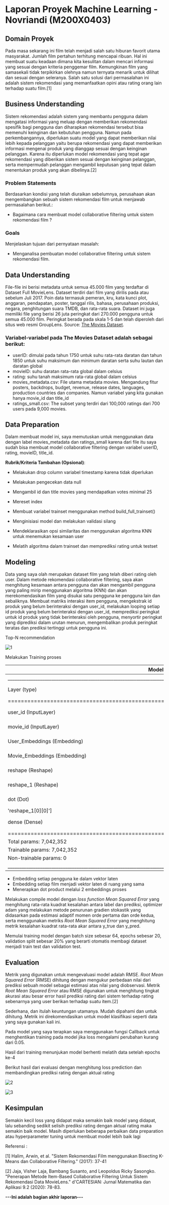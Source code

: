 ﻿# Laporan Proyek Machine Learning - Novriandi (M200X0403)

## Domain Proyek

Pada masa sekarang ini film telah menjadi salah satu hiburan favorit utama masyarakat. Jumlah film pertahun terhitung mencapai ribuan. Hal ini membuat suatu keadaan dimana kita kesulitan dalam mencari informasi yang sesuai dengan kriteria penggemar film. Kemungkinan film yang samasekali tidak terpikirkan olehnya namun ternyata menarik untuk dilihat dan sesuai dengan seleranya. Salah satu solusi dari permasalahan ini adalah sistem rekomendasi yang memanfaatkan opini atau rating orang lain terhadap suatu film.[1]


## Business Understanding

Sistem rekomendasi adalah sistem yang membantu pengguna dalam mengatasi informasi yang meluap dengan memberikan rekomendasi spesifik bagi pengguna dan diharapkan rekomendasi tersebut bisa memenuhi keinginan dan kebutuhan pengguna. Namun pada perkembangannya, diperlukan suatu model yang dapat memberikan nilai lebih kepada pelanggan yaitu berupa rekomendasi yang dapat memberikan informasi mengenai produk yang dianggap sesuai dengan keinginan pelanggan. Karena itu diperlukan model rekomendasi yang tepat agar rekomendasi yang diberikan sistem sesuai dengan keinginan pelanggan, serta mempermudah pelanggan mengambil keputusan yang tepat dalam menentukan produk yang akan dibelinya.[2]



### Problem Statements

Berdasarkan kondisi yang telah diuraikan sebelumnya, perusahaan akan mengembangkan sebuah sistem rekomendasi film untuk menjawab permasalahan berikut.:
- Bagaimana cara membuat model collaborative filtering untuk sistem rekomendasi film ?

### Goals

Menjelaskan tujuan dari pernyataan masalah:
- Menganalisa pembuatan model collaborative filtering untuk sistem rekomendasi film.



## Data Understanding
File-file ini berisi metadata untuk semua 45.000 film yang terdaftar di Dataset Full MovieLens. Dataset terdiri dari film yang dirilis pada atau sebelum Juli 2017. Poin data termasuk pemeran, kru, kata kunci plot, anggaran, pendapatan, poster, tanggal rilis, bahasa, perusahaan produksi, negara, penghitungan suara TMDB, dan rata-rata suara. Dataset ini juga memiliki file yang berisi 26 juta peringkat dari 270.000 pengguna untuk semua 45.000 film. Peringkat berada pada skala 1-5 dan telah diperoleh dari situs web resmi GroupLens. Source: [The Movies Dataset](https://www.kaggle.com/datasets/rounakbanik/the-movies-dataset).



### Variabel-variabel pada The Movies Dataset adalah sebagai berikut:
- userID: dimulai pada tahun 1750 untuk suhu rata-rata daratan dan tahun 1850 untuk suhu maksimum dan minimum daratan serta suhu lautan dan daratan global
- movieID: suhu daratan rata-rata global dalam celsius
- rating: suhu tanah maksimum rata-rata global dalam celsius
- movies_metadata.csv: File utama metadata movies. Mengandung fitur posters, backdrops, budget, revenue, release dates, languages, production countries dan companies. Namun variabel yang kita gunakan hanya movie_id dan title_id
- ratings_small.csv: The subset yang terdiri dari 100,000 ratings dari 700 users pada 9,000 movies.



## Data Preparation
Dalam membuat model ini, saya memutuskan untuk menggunakan data dengan label movies_metadata dan ratings_small karena dari file itu saya sudah bisa membuat model collaborative filtering dengan variabel userID, rating, movieID, title_id. 


**Rubrik/Kriteria Tambahan (Opsional)**: 

- Melakukan drop column variabel timestamp karena tidak diperlukan

- Melakukan pengecekan data null

- Mengambil id dan title movies yang mendapatkan votes minimal 25

- Mereset index

- Membuat variabel trainset menggunakan method build_full_trainset()

- Menginisiasi model dan melakukan validasi silang

- Mendeklarasikan opsi similaritas dan menggunakan algoritma KNN untuk menemukan kesamaan user

- Melatih algoritma dalam trainset dan memprediksi rating untuk testset



## Modeling
Data yang saya olah merupakan dataset film yang telah diberi rating oleh user. Dalam metode rekomendasi collaborative filtering, saya akan menghitung kesamaan antara pengguna dan akan mengambil pengguna yang paling mirip menggunakan algoritma (KNN) dan akan merekomendasikan film yang disukai satu pengguna ke pengguna lain dan sebaliknya. Membuat matriks interaksi item pengguna, mengekstrak id produk yang belum berinteraksi dengan user_id, melakukan looping setiap id produk yang belum berinteraksi dengan user_id, memprediksi peringkat untuk id produk yang tidak berinteraksi oleh pengguna, menyortir peringkat yang diprediksi dalam urutan menurun, mengembalikan produk peringkat teratas dan prediksi tertinggi untuk pengguna ini. 

Top-N recommendation

![1](https://user-images.githubusercontent.com/110442025/192585752-a0b33f8e-b449-4ed2-ac3c-26bb0f08da0c.png)

Melakukan Training proses

| Model: "model"                                                                                     |               |         |                            |
|----------------------------------------------------------------------------------------------------|---------------|---------|----------------------------|
| __________________________________________________________________________________________________ |               |         |                            |
| Layer (type)                                                                                       | Output Shape  | Param # | Connected to               |
| ================================================================================================== |               |         |                            |
| user_id (InputLayer)                                                                               | [(None, 1)]   | 0       | []                         |
| movie_id (InputLayer)                                                                              | [(None, 1)]   | 0       | []                         |
| User_Embeddings (Embedding)                                                                        | (None, 1, 50) | 33600   | ['user_id[0][0]']          |
| Movie_Embeddings (Embedding)                                                                       | (None, 1, 50) | 7008750 | ['movie_id[0][0]']         |
| reshape (Reshape)                                                                                  | (None, 50)    | 0       | ['User_Embeddings[0][0]']  |
| reshape_1 (Reshape)                                                                                | (None, 50)    | 0       | ['Movie_Embeddings[0][0]'] |
| dot (Dot)                                                                                          | (None, 1)     | 0       | ['reshape[0][0]',          |
| 'reshape_1[0][0]']                                                                                 |               |         |                            |
| dense (Dense)                                                                                      | (None, 1)     | 2       | ['dot[0][0]']              |
| ================================================================================================== |               |         |                            |
| Total params: 7,042,352                                                                            |               |         |                            |
| Trainable params: 7,042,352                                                                        |               |         |                            |
| Non-trainable params: 0                                                                            |               |         |                            |
| __________________________________________________________________________________________________ |               |         |                            |


- Embedding setiap pengguna ke dalam vektor laten
- Embedding setiap film menjadi vektor laten di ruang yang sama
- Menerapkan dot product melalui 2 embeddings proses

Melakukan compile model dengan *loss function Mean Squared Error* yang menghitung rata-rata kuadrat kesalahan antara label dan prediksi, optimizer adam yang melakukan metode penurunan gradien stokastik yang didasarkan pada estimasi adaptif momen orde pertama dan orde kedua, serta menggunakan metriks *Root Mean Squared Error* yang menghitung metrik kesalahan kuadrat rata-rata akar antara y_true dan y_pred.

Memulai training model dengan batch size sebesar 64, epochs sebesar 20, validation split sebesar 20% yang berarti otomatis membagi dataset menjadi train test dan validation test. 


## Evaluation
Metrik yang digunakan untuk mengevaluasi model adalah RMSE. *Root Mean Squared Error* (RMSE) dihitung dengan mengukur perbedaan nilai dari prediksi sebuah model sebagai estimasi atas nilai yang diobservasi. Metrik *Root Mean Squared Error* atau RMSE digunakan untuk menghitung tingkat akurasi atau besar error hasil prediksi rating dari sistem terhadap rating sebenarnya yang user berikan terhadap suatu item.[2]

Sederhana, dan itulah keuntungan utamanya. Mudah dipahami dan untuk dihitung. Metrik ini direkomendasikan untuk model klasifikasi seperti data yang saya gunakan kali ini. 

Pada model yang saya terapkan saya menggunakan fungsi Callback untuk menghentikan training pada model jika loss mengalami perubahan kurang dari 0.05.


Hasil dari training menunjukan model berhenti melatih data setelah epochs ke-4



Berikut hasil dari evaluasi dengan menghitung loss prediction dan membandingkan prediksi rating dengan aktual rating

![2](https://user-images.githubusercontent.com/110442025/192590827-d79440f3-c78f-429d-a668-1446ced431d4.png)

![3](https://user-images.githubusercontent.com/110442025/192590852-76d2e629-7c47-4b1e-a106-3ef3728a051e.png)

## Kesimpulan 
Semakin kecil loss yang didapat maka semakin baik model yang didapat, lalu sebanding sedikit selisih prediksi rating dengan aktual rating maka semakin baik model. Masih diperlukan beberapa perbaikan data preparation atau hyperparameter tuning untuk membuat model lebih baik lagi 





Referensi :

[1] Halim, Arwin, et al. "Sistem Rekomendasi Film menggunakan Bisecting K-Means dan Collaborative Filtering." (2017): 37-41

[2] Jaja, Visher Laja, Bambang Susanto, and Leopoldus Ricky Sasongko. "Penerapan Metode Item-Based Collaborative Filtering Untuk Sistem Rekomendasi Data MovieLens." d'CARTESIAN: Jurnal Matematika dan Aplikasi 9.2 (2020): 78-83.


**---Ini adalah bagian akhir laporan---**


